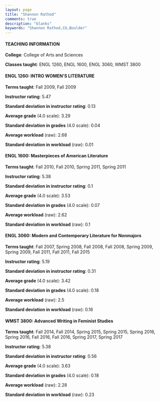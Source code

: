 ```yaml
---
layout: page
title: "Shannon Rathod" 
comments: true
description: "blanks"
keywords: "Shannon Rathod,CU,Boulder"
---
```

<head>
<script src="https://ajax.googleapis.com/ajax/libs/jquery/2.1.3/jquery.min.js"></script>
<script src="https://dl.dropboxusercontent.com/s/pc42nxpaw1ea4o9/highcharts.js?dl=0"></script>
<!-- <script src="../assets/js/highcharts.js"></script> -->
<style type="text/css">@font-face {
	font-family: "Bebas Neue";
	src: url(https://www.filehosting.org/file/details/544349/BebasNeue Regular.otf) format("opentype");
	}
	h1.Bebas { 
		font-family: "Bebas Neue", Verdana, Tahoma;
	}
</style>
</head>
	   
#### TEACHING INFORMATION

**College**: College of Arts and Sciences

**Classes taught**: ENGL 1260, ENGL 1600, ENGL 3060, WMST 3800

#### ENGL 1260: INTRO WOMEN'S LITERATURE

**Terms taught**: Fall 2009, Fall 2009

**Instructor rating**: 5.47

**Standard deviation in instructor rating**: 0.13

**Average grade** (4.0 scale): 3.29

**Standard deviation in grades** (4.0 scale): 0.04

**Average workload** (raw): 2.68

**Standard deviation in workload** (raw): 0.01

#### ENGL 1600: Masterpieces of American Literature

**Terms taught**: Fall 2010, Fall 2010, Spring 2011, Spring 2011

**Instructor rating**: 5.38

**Standard deviation in instructor rating**: 0.1

**Average grade** (4.0 scale): 3.53

**Standard deviation in grades** (4.0 scale): 0.07

**Average workload** (raw): 2.62

**Standard deviation in workload** (raw): 0.1

#### ENGL 3060: Modern and Contemporary Literature for Nonmajors

**Terms taught**: Fall 2007, Spring 2008, Fall 2008, Fall 2008, Spring 2009, Spring 2009, Fall 2011, Fall 2011, Fall 2015

**Instructor rating**: 5.19

**Standard deviation in instructor rating**: 0.31

**Average grade** (4.0 scale): 3.42

**Standard deviation in grades** (4.0 scale): 0.18

**Average workload** (raw): 2.5

**Standard deviation in workload** (raw): 0.16

#### WMST 3800: Advanced Writing in Feminist Studies

**Terms taught**: Fall 2014, Fall 2014, Spring 2015, Spring 2015, Spring 2016, Spring 2016, Fall 2016, Fall 2016, Spring 2017, Spring 2017

**Instructor rating**: 5.38

**Standard deviation in instructor rating**: 0.56

**Average grade** (4.0 scale): 3.63

**Standard deviation in grades** (4.0 scale): 0.18

**Average workload** (raw): 2.28

**Standard deviation in workload** (raw): 0.23

